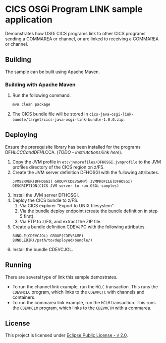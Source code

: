 # CICS OSGi Program LINK sample application

Demonstrates how OSGi CICS programs link to other CICS programs sending a COMMAREA or channel, or are linked to receiving a COMMAREA or channel.

## Building
The sample can be built using Apache Maven.

### Building with Apache Maven
1. Run the following command.
   ```sh
   mvn clean package
   ```
2. The CICS bundle file will be stored in `cics-java-osgi-link-bundle/target/cics-java-osgi-link-bundle-1.0.0.zip`.

## Deploying
Ensure the prerequisite library has been installed for the programs DFH$LCCC and DFH$LCCA. (*TODO - instrutctions/link here*).

1. Copy the JVM profile in `etc/jvmprofiles/DFHOSGI.jvmprofile` to the JVM profiles directory of the CICS region on z/FS.
2. Create the JVM server definition DFHOSGI with the fullowing attributes.
   ```
   JVMSERVER(DFHOSGI) GROUP(CDEVSAMP) JVMPROFILE(DFHOSGI) DESCRIPTION(CICS JVM server to run OSGi samples)
   ```
3. Install the JVM server DFHOSGI.
4. Deploy the CICS bundle to z/FS.
   1. Via CICS explorer "Export to UNIX filesystem".
   2. Via the bundle deploy endpoint (create the bundle definition in step 5 first).
   3. Via FTP to z/FS, and extract the ZIP file.
5. Create a bundle definition CDEVJPC with the following attributes.
   ```
   BUNDLE(CDEVCJOL) GROUP(CDEVSAMP) BUNDLEDIR(/path/to/deployed/bundle/)
   ```
6. Install the bundle CDEVCJOL.


## Running
There are several type of link this sample demostrates.
* To run the channel link example, run the `MCLC` transaction. This runs the `CDEVMCLC` program, which links to the `CDEVMCTC` with channels and containers.
* To run the commarea link example, run the `MCLM` transaction. This runs the `CDEVMCLM` program, which links to the `CDEVMCTM` with a commarea.

## License
This project is licensed under [Eclipse Public License - v 2.0](LICENSE).
